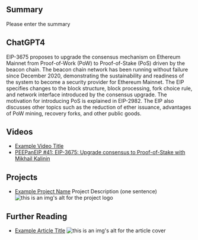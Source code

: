 ## Summary

Please enter the summary

## ChatGPT4

EIP-3675 proposes to upgrade the consensus mechanism on Ethereum Mainnet from Proof-of-Work (PoW) to Proof-of-Stake (PoS) driven by the beacon chain. The beacon chain network has been running without failure since December 2020, demonstrating the sustainability and readiness of the system to become a security provider for Ethereum Mainnet. The EIP specifies changes to the block structure, block processing, fork choice rule, and network interface introduced by the consensus upgrade. The motivation for introducing PoS is explained in EIP-2982. The EIP also discusses other topics such as the reduction of ether issuance, advantages of PoW mining, recovery forks, and other public goods.

## Videos

- [Example Video Title](https://www.youtube.com/watch?v=TDGq4aeevgY)
- [PEEPanEIP #41: EIP-3675: Upgrade consensus to Proof-of-Stake with Mikhail Kalinin](https://www.youtube.com/watch?v=zNIrIninMgg&list=PL4cwHXAawZxqu0PKKyMzG_3BJV_xZTi1F&index=72)

## Projects

- [Example Project Name](https://xxxx.xxx/xxxxx) Project Description (one sentence) ![this is an img's alt for the project logo](https://xxxx.xxx/project-logo.xxx)

## Further Reading

- [Example Article Title](https://xxxx.xxx/xxxxx) ![this is an img's alt for the article cover](https://xxxx.xxx/article-cover.xxx)
